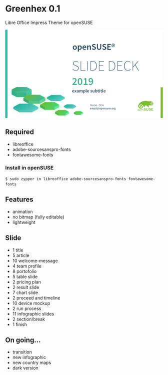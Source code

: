 # Greenhex 0.1

Libre Office Impress Theme for openSUSE

![screenshot](screenshot/1.png)

## Required

- libreoffice
- adobe-sourcesanspro-fonts
- fontawesome-fonts

### Install in openSUSE

`$ sudo zypper in libreoffice adobe-sourcesanspro-fonts fontawesome-fonts`
    
## Features
- animation
- no bitmap (fully editable)
- lightweight

## Slide
- 1 title
- 5 article
- 10 welcome-message
- 4 team profile
- 8 portofolio
- 5 table slide
- 2 pricing plan
- 2 result slide
- 7 chart slide
- 2 proceed and timeline
- 10 device mockup
- 2 run process
- 11 infographic slides
- 2 section/break
- 1 finish

## On going...

- transition
- new infographic
- new country maps
- dark version
